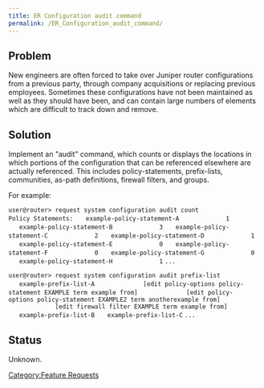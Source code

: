 ```yaml
---
title: ER Configuration audit command
permalink: /ER_Configuration_audit_command/
---
```


Problem
-------

New engineers are often forced to take over Juniper router configurations from a previous party, through company acquisitions or replacing previous employees. Sometimes these configurations have not been maintained as well as they should have been, and can contain large numbers of elements which are difficult to track down and remove.

Solution
--------

Implement an "audit" command, which counts or displays the locations in which portions of the configuration that can be referenced elsewhere are actually referenced. This includes policy-statements, prefix-lists, communities, as-path definitions, firewall filters, and groups.

For example:

`user@router> request system configuration audit count`
`Policy Statements:`
`   example-policy-statement-A             1`
`   example-policy-statement-B             3`
`   example-policy-statement-C             2`
`   example-policy-statement-D             1`
`   example-policy-statement-E             0`
`   example-policy-statement-F             0`
`   example-policy-statement-G             0`
`   example-policy-statement-H             1`
`...`

`user@router> request system configuration audit prefix-list`
`   example-prefix-list-A`
`             [edit policy-options policy-statement EXAMPLE term example from]`
`             [edit policy-options policy-statement EXAMPLE2 term anotherexample from]`
`             [edit firewall filter EXAMPLE term example from]`
`   example-prefix-list-B`
`   example-prefix-list-C`
`...`

Status
------

Unknown.

[Category:Feature Requests](/Category:Feature_Requests "wikilink")